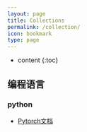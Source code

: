 ```yaml
---
layout: page
title: Collections
permalink: /collection/
icon: bookmark
type: page
---
```


* content
{:toc}

## 编程语言

### python

* [Pytorch文档](https://pytorch.org/docs/stable/index.html)
